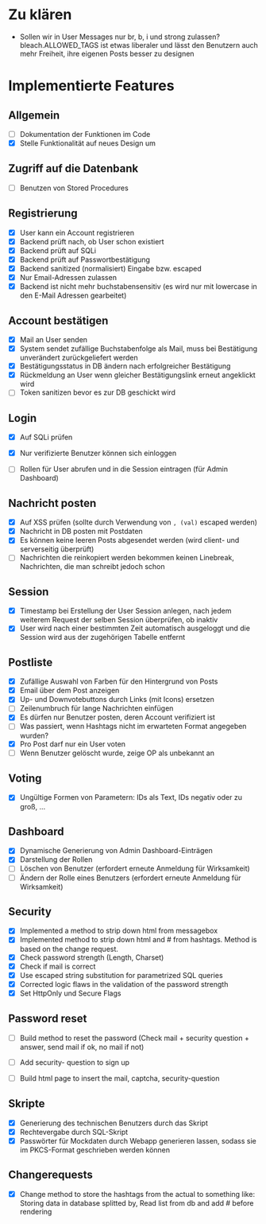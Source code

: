 # Zu klären

- Sollen wir in User Messages nur br, b, i und strong zulassen? bleach.ALLOWED_TAGS ist etwas liberaler und lässt den Benutzern auch mehr Freiheit, ihre eigenen
Posts besser zu designen


# Implementierte Features

## Allgemein
- [ ] Dokumentation der Funktionen im Code
- [X] Stelle Funktionalität auf neues Design um

## Zugriff auf die Datenbank
- [ ] Benutzen von Stored Procedures

## Registrierung
- [X] User kann ein Account registrieren
- [X] Backend prüft nach, ob User schon existiert
- [X] Backend prüft auf SQLi
- [X] Backend prüft auf Passwortbestätigung
- [X] Backend sanitized (normalisiert) Eingabe bzw. escaped
- [x] Nur Email-Adressen zulassen
- [x] Backend ist nicht mehr buchstabensensitiv (es wird nur mit lowercase in den E-Mail Adressen gearbeitet)

## Account bestätigen
- [X] Mail an User senden
- [X] System sendet zufällige Buchstabenfolge als Mail, muss bei Bestätigung unverändert zurückgeliefert werden
- [X] Bestätigungsstatus in DB ändern nach erfolgreicher Bestätigung
- [X] Rückmeldung an User wenn gleicher Bestätigungslink erneut angeklickt wird
- [ ] Token sanitizen bevor es zur DB geschickt wird

## Login
- [X] Auf SQLi prüfen
- [x] Nur verifizierte Benutzer können sich einloggen
- [ ] Rollen für User abrufen und in die Session eintragen (für Admin Dashboard)


## Nachricht posten
- [X] Auf XSS prüfen (sollte durch Verwendung von `, (val)` escaped werden)
- [X] Nachricht in DB posten mit Postdaten
- [X] Es können keine leeren Posts abgesendet werden (wird client- und serverseitig überprüft)
- [ ] Nachrichten die reinkopiert werden bekommen keinen Linebreak, Nachrichten, die man schreibt jedoch schon

## Session
- [X] Timestamp bei Erstellung der User Session anlegen, nach jedem weiterem Request der selben Session überprüfen, ob inaktiv
- [X] User wird nach einer bestimmten Zeit automatisch ausgeloggt und die Session wird aus der zugehörigen Tabelle entfernt

## Postliste
- [X] Zufällige Auswahl von Farben für den Hintergrund von Posts
- [X] Email über dem Post anzeigen
- [X] Up- und Downvotebuttons durch Links (mit Icons) ersetzen
- [ ] Zeilenumbruch für lange Nachrichten einfügen
- [X] Es dürfen nur Benutzer posten, deren Account verifiziert ist
- [ ] Was passiert, wenn Hashtags nicht im erwarteten Format angegeben wurden?
- [X] Pro Post darf nur ein User voten
- [ ] Wenn Benutzer gelöscht wurde, zeige OP als unbekannt an

## Voting
- [X] Ungültige Formen von Parametern: IDs als Text, IDs negativ oder zu groß, ...

## Dashboard
- [X] Dynamische Generierung von Admin Dashboard-Einträgen
- [X] Darstellung der Rollen
- [ ] Löschen von Benutzer (erfordert erneute Anmeldung für Wirksamkeit)
- [ ] Ändern der Rolle eines Benutzers (erfordert erneute Anmeldung für Wirksamkeit)

## Security
- [x] Implemented a method to strip down html from messagebox
- [x] Implemented method to strip down html and # from hashtags. Method is based on the change request.
- [x] Check password strength (Length, Charset)
- [x] Check if mail is correct
- [x] Use escaped string substitution for parametrized SQL queries
- [x] Corrected logic flaws in the validation of the password strength
- [x] Set HttpOnly und Secure Flags

## Password reset
- [ ] Build method to reset the password (Check mail + security question + answer, send mail if ok, no mail if not)
- [ ] Add security- question to sign up
- [ ] Build html page to insert the mail, captcha, security-question


## Skripte
- [X] Generierung des technischen Benutzers durch das Skript
- [X] Rechtevergabe durch SQL-Skript
- [X] Passwörter für Mockdaten durch Webapp generieren lassen, sodass sie im PKCS-Format geschrieben werden können

## Changerequests
- [x] Change method to store the hashtags from the actual to something like: Storing data in database splitted by,
      Read list from db and add # before rendering

